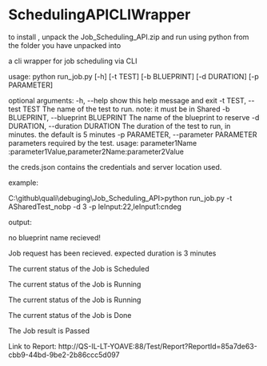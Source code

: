 # SchedulingAPICLIWrapper
to install , unpack the Job_Scheduling_API.zip and run using python from the folder you have unpacked into

a cli wrapper for job scheduling via CLI

usage: python run_job.py [-h] [-t TEST] [-b BLUEPRINT] [-d DURATION] [-p PARAMETER]

optional arguments:
  -h, --help            show this help message and exit
  -t TEST, --test TEST  The name of the test to run. note: it must be in
                        Shared
  -b BLUEPRINT, --blueprint BLUEPRINT
                        The name of the blueprint to reserve
  -d DURATION, --duration DURATION
                        The duration of the test to run, in minutes. the
                        default is 5 minutes
  -p PARAMETER, --parameter PARAMETER
                        parameters required by the test. usage: parameter1Name
                        :parameter1Value,parameter2Name:parameter2Value
                       
the creds.json contains the credentials and server location used.

example:

C:\github\quali\debuging\Job_Scheduling_API>python run_job.py -t ASharedTest_nobp -d 3 -p leInput:22,leInput1:cndeg


output:

no blueprint name recieved!

Job request has been recieved. expected duration is 3 minutes

The current status of the Job is Scheduled

The current status of the Job is Running

The current status of the Job is Running

The current status of the Job is Done

The Job result is Passed

Link to Report: http://QS-IL-LT-YOAVE:88/Test/Report?ReportId=85a7de63-cbb9-44bd-9be2-2b86ccc5d097
